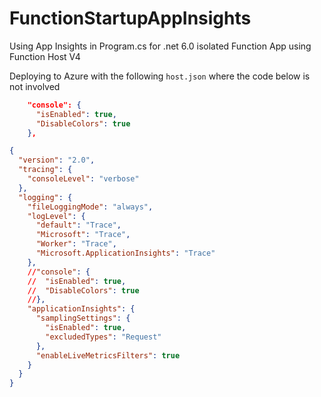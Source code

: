 # FunctionStartupAppInsights
Using App Insights in Program.cs for .net 6.0 isolated Function App using Function Host V4

Deploying to Azure with the following `host.json` where the code below is not involved

``` JSON
    "console": {
      "isEnabled": true,
      "DisableColors": true
    },
```


``` JSON
{
  "version": "2.0",
  "tracing": {
    "consoleLevel": "verbose"
  },
  "logging": {
    "fileLoggingMode": "always",
    "logLevel": {
      "default": "Trace",
      "Microsoft": "Trace",
      "Worker": "Trace",
      "Microsoft.ApplicationInsights": "Trace"
    },
    //"console": {
    //  "isEnabled": true,
    //  "DisableColors": true
    //},
    "applicationInsights": {
      "samplingSettings": {
        "isEnabled": true,
        "excludedTypes": "Request"
      },
      "enableLiveMetricsFilters": true
    }
  }
}
```
